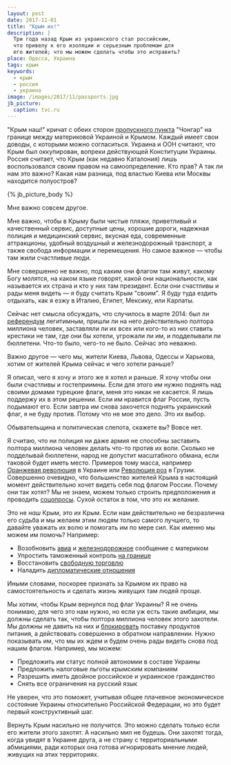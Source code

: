 ```yaml
---
layout: post
date: 2017-11-01
title: "Крым их!"
description: |
  Три года назад Крым из украинского стал российским,
  что привелу к его изоляции и серьезным проблемам для
  его жителей; что мы можем сделать чтобы это исправить?
place: Одесса, Украина
tags: крым
keywords:
  - крым
  - россия
  - украина
image: /images/2017/11/passports.jpg
jb_picture:
  caption: tvc.ru
---
```


"Крым наш!" кричат с обеих сторон
[пропускного пункта](http://rian.com.ua/analytics/20170724/1026116664.html)
"Чонгар" на границе
между материковой Украиной и Крымом. Каждый имеет свои доводы, с которыми
можно согласиться. Украина и ООН считают, что Крым был оккупирован, вопреки
действующей Конституции Украины. Россия считает, что Крым
(как недавно Каталония) лишь воспользовался своим правом на
самоопределение. Кто прав? А так ли нам это важно? Какая нам разница,
под властью Киева или Москвы находится полуостров?

{% jb_picture_body %}

<!--more-->

Мне важно совсем другое.

Мне важно, чтобы в Крыму были чистые пляжи, приветливый и качественный
сервис, доступные цены, хорошие дороги, надежная полиция и медицинский
сервис, вкусная еда, современные аттракционы, удобный воздушный и
железнодорожный транспорт, а также свобода информации и перемещения. Но самое
важное &mdash; чтобы там жили счастливые люди.

Мне совершенно не важно, под каким они флагом там живут, какому Богу молятся,
на каком языке говорят, какой они национальности, как называется их страна и кто у них там президент.
Если они счастливы и рады меня видеть &mdash; я буду считать
Крым "своим". Я буду туда ездить отдыхать, как я езжу в Италию, Египет,
Мексику, или Карпаты.

Сейчас нет смысла обсуждать, что случилось в марте 2014: был ли
[референдум](https://ru.wikipedia.org/wiki/%D0%A0%D0%B5%D1%84%D0%B5%D1%80%D0%B5%D0%BD%D0%B4%D1%83%D0%BC_%D0%BE_%D1%81%D1%82%D0%B0%D1%82%D1%83%D1%81%D0%B5_%D0%9A%D1%80%D1%8B%D0%BC%D0%B0_%282014%29)
легитимным, пришли ли на него действительно полтора миллиона человек, заставляли
ли их всех или кого-то из них ставить крестики не там, где они бы хотели,
угрожали ли им, и подделывали ли бюллетени.
Что-то было, чего-то не было. Сейчас это неважно.

Важно другое &mdash; чего мы, жители Киева, Львова, Одессы и Харькова,
хотим от жителей Крыма сейчас и чего хотели раньше?

Я описал, чего я хочу и этого же я хотел и раньше. Я хочу чтобы они
были счастливы и гостеприимны. Если для этого им нужно поднять над своими
домами турецкие флаги, меня это никак не касается. Я лишь поддержу их в этом
решении. Если им нравится флаг России, пусть подымают его. Если завтра
им снова захочется поднять украинский флаг, я не буду против. Потому что
не мое это дело. Это их выбор.

Обывательщина и политическая слепота, скажете вы? Вовсе нет.

Я считаю, что ни полиция ни даже армия не способны заставить полтора
миллиона человек делать что-то против их воли. Сколько не подделывай бюллетени,
народ не допустит масштабного обмана, если таковой будет иметь место. Примеров
тому масса, например
[Оранжевая революция](https://ru.wikipedia.org/wiki/%D0%9E%D1%80%D0%B0%D0%BD%D0%B6%D0%B5%D0%B2%D0%B0%D1%8F_%D1%80%D0%B5%D0%B2%D0%BE%D0%BB%D1%8E%D1%86%D0%B8%D1%8F)
в Украине или
[Революция роз](https://ru.wikipedia.org/wiki/%D0%A0%D0%B5%D0%B2%D0%BE%D0%BB%D1%8E%D1%86%D0%B8%D1%8F_%D1%80%D0%BE%D0%B7)
в Грузии.
Совершенно очевидно, что большинство жителей Крыма в настоящий момент
действительно хочет видеть себя под флагом
России. Почему они так хотят? Мы не знаем, можем только строить предположения
и проводить
[соцопросы](https://www.unian.net/society/1053270-bolee-60-kryimchan-hotyat-obratno-v-ukrainu-opros-gazetyi-okkupantov.html).
Сухой остаток в том, что это их желание.

Это не _наш_ Крым, это _их_ Крым. Если нам действительно не безразлична его
судьба и мы желаем этим людям только самого лучшего, то давайте уважать их волю
и помогать им по мере сил. Как именно мы можем им помочь? Например:

  * Возобновить [авиа](http://korrespondent.net/business/economics/3580531-prekraschenye-avyasoobschenyia-mezhdu-ukraynoi-y-rossyei-vstupylo-v-sylu)
    и [железнодорожное](http://gordonua.com/news/crimea/s-27-dekabrya-ukrzalznicya-prekrashchaet-zheleznodorozhnoe-soobshchenie-s-krymom-57915.html) сообщение с материком
  * Упростить таможенный контроль [на границе](http://korrespondent.net/ukraine/3719523-tamozhennyky-prosiat-ne-ekhat-v-krym-cherez-chonhar)
  * Восстановить [свободную торговлю](https://lenta.ru/news/2017/06/21/zapret/)
  * Наладить [дипломатические отношения](http://www.bbc.com/ukrainian/features-russian-38971133)

Иными словами, поскорее признать за Крымом их право на самостоятельность
и сделать жизнь живущих там людей проще.

Мы хотим, чтобы Крым вернулся под флаг Украины? Я не очень понимаю, для чего
это нам нужно, но если уж есть такие амбиции, мы должны сделать так,
чтобы полтора миллиона человек этого захотели. Мы должны не давить
на них и
[блокировать](http://rian.com.ua/economy/20151216/1002142750.html)
поставку продуктов питания, а действовать совершенно
в обратном направлении. Нужно показывать им, что мы их ждем и будем очень
рады видеть снова под нашим флагом. Например, мы можем:

  * Предложить им статус полной автономии в составе Украины
  * Предложить налоговые льготы крымским компаниям
  * Разрешить иметь двойное российское и украинское гражданство
  * Снять все ограничения на русский язык

Не уверен, что это поможет, учитывая общее плачевное экономическое состояние Украины
относительно Российской Федерации, но это будет первый конструктивный шаг.

Вернуть Крым насильно не получится. Это можно сделать только если его жители
этого захотят. А насильно мил не будешь. Они захотят тогда, когда увидят в
Украине друга, а не страну с территориальными абмициями, ради которых она
готова игнорировать мнение людей, живущих на этих территориях.

